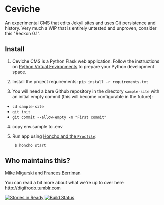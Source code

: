 Ceviche
=======

An experimental CMS that edits Jekyll sites and uses Git persistence and history.  Very much a WIP that is entirely untested and unproven, consider this "Reckon 0.1".

Install
-------

1. Ceviche CMS is a Python Flask web application. Follow the instructions on
   [Python Virtual Environments](https://github.com/codeforamerica/howto/blob/master/Python-Virtualenv.md)
   to prepare your Python development space.

2. Install the project requirements: `pip install -r requirements.txt`

3. You will need a bare Github repository in the directory `sample-site` with an initial empty commit
   (this will become configurable in the future):

 + `cd sample-site`
 + `git init`
 + `git commit --allow-empty -m "First commit"`

4. copy env.sample to .env

5. Run app using [Honcho and the `Procfile`](https://github.com/codeforamerica/howto/blob/master/Procfile.md):

        $ honcho start

Who maintains this?
-------------------

[Mike Migurski](http://github.com/migurski) and [Frances Berriman](http://github.com/phae)

You can read a bit more about what we're up to over here http://digifrodo.tumblr.com

[![Stories in Ready](https://badge.waffle.io/codeforamerica/ceviche-cms.svg?label=ready&title=Ready)](http://waffle.io/codeforamerica/ceviche-cms)
[![Build Status](https://travis-ci.org/codeforamerica/ceviche-cms.svg?branch=master)](https://travis-ci.org/codeforamerica/ceviche-cms)
